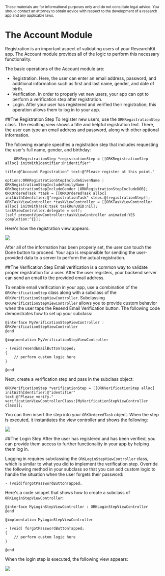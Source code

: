 # 
<sub>These materials are for informational purposes only and do not constitute legal advice. You should contact an attorney to obtain advice with respect to the development of a research app and any applicable laws.</sub>

# The Account Module
Registration is an important aspect of validating users of your ResearchKit app. The Account module provides all of the logic to perform this necessary functionality.

The basic operations of the Account module are:

 * Registration. Here, the user can enter an email address, password, and additional information such as first and last name, gender, and date of birth.
 * Verification. In order to properly vet new users, your app can opt to perform a verification step after registration.
 * Login. After your user has registered and verified their registration, this operation allows them to log in to your app.

##The Registration Step
To register new users, use the `ORKRegistrationStep` class. The resulting view shows a title and helpful registration text. There, the user can type an email address and password, along with other optional information.

The following example specifies a registration step that includes requesting the user's full name, gender, and birthday:

	    ORKRegistrationStep *registrationStep = [[ORKRegistrationStep alloc] initWithIdentifier:@"identifier"
                                                                                      title:@"Account Registration" text:@"Please register at this point."
                                                                                    options:ORKRegistrationStepIncludeGivenName |                                             ORKRegistrationStepIncludeFamilyName | ORKRegistrationStepIncludeGender |ORKRegistrationStepIncludeDOB];
    ORKOrderedTask *task = [[ORKOrderedTask alloc] initWithIdentifier:@"registrationTask" steps:@[registrationStep]];
    ORKTaskViewController *taskViewController = [[ORKTaskViewController alloc] initWithTask:task taskRunUUID:nil];
    taskViewController.delegate = self;
    [self presentViewController:taskViewController animated:YES completion:^{}];


Here's how the registration view appears:

![](Registration.png)

After all of the information has been properly set, the user can touch the Done button to proceed. Your app is responsible for sending the user-provided data to a server to perform the actual registration.

##The Verification Step
Email verification is a common way to validate proper registration for a user. After the user registers, your backend server can send an email to the provided email address.

To enable email verification in your app, use a combination of the `ORKVerificationStep` class along with a subclass of the `ORKVerificationStepViewController`. Subclassing `ORKVerificationStepViewController` allows you to provide custom behavior when the user taps the Resend Email Verification button. The following code demonstrates how to set up your subclass:

	@interface MyVerificationStepViewController : ORKVerificationStepViewController
	@end

	@implmentation MyVerificationStepViewController

	- (void)resendEmailButtonTapped;
	{
   		// perform custom logic here 
	}

	@end

Next, create a verification step and pass in the subclass object:

    ORKVerificationStep *verificationStep = [[ORKVerificationStep alloc] initWithIdentifier:@"identifier"
    text:@"Please verify."
    verificationViewControllerClass:[MyVerificationStepViewController class]];

You can then insert the step into your `ORKOrderedTask` object. When the step is executed, it instantiates the view controller and shows the following:

![](Verification.png)

##The Login Step
After the user has registered and has been verified, you can provide them access to further functionality in your app by helping them log in.

Logging in requires subclassing the `ORKLoginStepViewController` class, which is similar to what you did to implement the verification step. Override the following method in your subclass so that you can add custom logic to handle the situation when the user forgets their password:

	- (void)forgotPasswordButtonTapped;


Here's a code snippet that shows how to create a subclass of `ORKLoginStepViewController`:

	@interface MyLoginStepViewController : ORKLoginStepViewController
	@end

	@implmentation MyLoginStepViewController

	- (void) forgotPasswordButtonTapped;
	{
   		// perform custom logic here 
	}

	@end

When the login step is executed, the following view appears:

![](Login.png)
